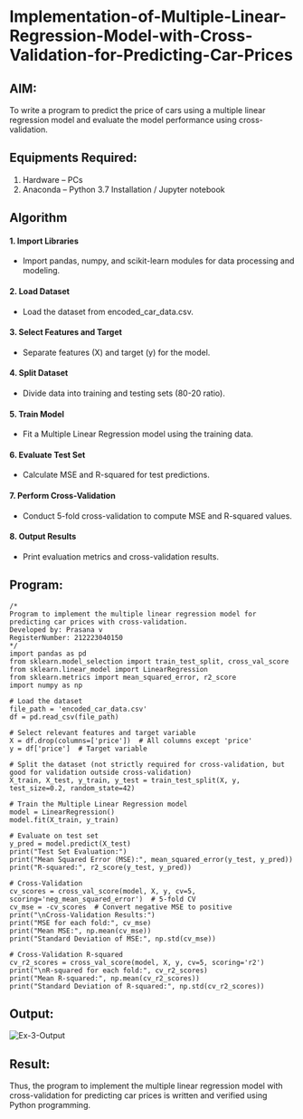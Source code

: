 # Implementation-of-Multiple-Linear-Regression-Model-with-Cross-Validation-for-Predicting-Car-Prices

## AIM:
To write a program to predict the price of cars using a multiple linear regression model and evaluate the model performance using cross-validation.

## Equipments Required:
1. Hardware – PCs
2. Anaconda – Python 3.7 Installation / Jupyter notebook

## Algorithm
#### 1. Import Libraries

- Import pandas, numpy, and scikit-learn modules for data processing and modeling.
#### 2. Load Dataset

- Load the dataset from encoded_car_data.csv.
#### 3. Select Features and Target

- Separate features (X) and target (y) for the model.
#### 4. Split Dataset

- Divide data into training and testing sets (80-20 ratio).
#### 5. Train Model

- Fit a Multiple Linear Regression model using the training data.
#### 6. Evaluate Test Set

- Calculate MSE and R-squared for test predictions.
#### 7. Perform Cross-Validation

- Conduct 5-fold cross-validation to compute MSE and R-squared values.
#### 8. Output Results

- Print evaluation metrics and cross-validation results.
## Program:
```
/*
Program to implement the multiple linear regression model for predicting car prices with cross-validation.
Developed by: Prasana v
RegisterNumber: 212223040150
*/
import pandas as pd
from sklearn.model_selection import train_test_split, cross_val_score
from sklearn.linear_model import LinearRegression
from sklearn.metrics import mean_squared_error, r2_score
import numpy as np

# Load the dataset
file_path = 'encoded_car_data.csv'
df = pd.read_csv(file_path)

# Select relevant features and target variable
X = df.drop(columns=['price'])  # All columns except 'price'
y = df['price']  # Target variable

# Split the dataset (not strictly required for cross-validation, but good for validation outside cross-validation)
X_train, X_test, y_train, y_test = train_test_split(X, y, test_size=0.2, random_state=42)

# Train the Multiple Linear Regression model
model = LinearRegression()
model.fit(X_train, y_train)

# Evaluate on test set
y_pred = model.predict(X_test)
print("Test Set Evaluation:")
print("Mean Squared Error (MSE):", mean_squared_error(y_test, y_pred))
print("R-squared:", r2_score(y_test, y_pred))

# Cross-Validation
cv_scores = cross_val_score(model, X, y, cv=5, scoring='neg_mean_squared_error')  # 5-fold CV
cv_mse = -cv_scores  # Convert negative MSE to positive
print("\nCross-Validation Results:")
print("MSE for each fold:", cv_mse)
print("Mean MSE:", np.mean(cv_mse))
print("Standard Deviation of MSE:", np.std(cv_mse))

# Cross-Validation R-squared
cv_r2_scores = cross_val_score(model, X, y, cv=5, scoring='r2')
print("\nR-squared for each fold:", cv_r2_scores)
print("Mean R-squared:", np.mean(cv_r2_scores))
print("Standard Deviation of R-squared:", np.std(cv_r2_scores))
```

## Output:

![Ex-3-Output](https://github.com/user-attachments/assets/aa8cda9a-d655-4c3a-a090-e3ef49a0b810)

## Result:
Thus, the program to implement the multiple linear regression model with cross-validation for predicting car prices is written and verified using Python programming.
